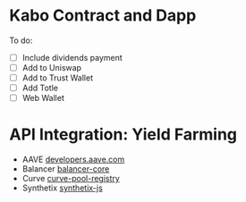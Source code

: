 # Kabo Contract and Dapp
To do:<br>
- [ ] Include dividends payment
- [ ] Add to Uniswap
- [ ] Add to Trust Wallet
- [ ] Add Totle
- [ ] Web Wallet

# API Integration: Yield Farming
- AAVE [developers.aave.com](https://developers.aave.com)
- Balancer [balancer-core](https://github.com/balancer-labs/balancer-core)
- Curve [curve-pool-registry](https://github.com/curvefi/curve-pool-registry)
- Synthetix [synthetix-js](https://github.com/Synthetixio/synthetix-js)


